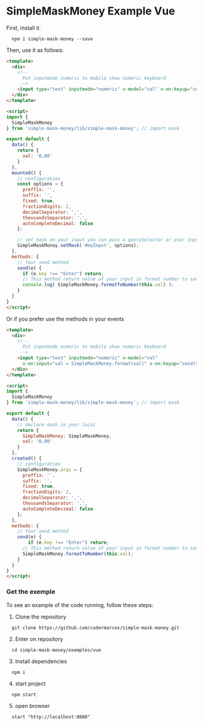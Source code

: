 # SimpleMaskMoney Example Vue
First, install it.
```shell
  npm i simple-mask-money --save
```

Then, use it as follows:
```html
<template>
  <div>
    <!-- 
      Put inputmode numeric to mobile show numeric keyboard
     -->
    <input type="text" inputmode="numeric" v-model="val" v-on:keyup="send($event)">
  </div>
</template>

<script>
import { 
  SimpleMaskMoney 
} from 'simple-mask-money/lib/simple-mask-money'; // import mask

export default {
  data() {
    return {
      val: '0,00'
    }
  },
  mounted() {
    // configuration 
    const options = {
      preffix: '',
      suffix: '',
      fixed: true,
      fractionDigits: 2,
      decimalSeparator: ',',
      thousandsSeparator: '.',
      autoCompleteDecimal: false
    };

    // set mask on your input you can pass a querySelector or your input element and options
    SimpleMaskMoney.setMask('#myInput', options);
  },
  methods: {
    // Your send method 
    send(e) {
      if (e.key !== "Enter") return;
      // This method return value of your input in format number to save in your database
      console.log( SimpleMaskMoney.formatToNumber(this.val) );
    }
  }
}
</script>
```

Or if you prefer use the methods in your events
```html
<template>
  <div>
    <!-- 
      Put inputmode numeric to mobile show numeric keyboard
     -->
    <input type="text" inputmode="numeric" v-model="val" 
      v-on:input="val = SimpleMaskMoney.format(val)" v-on:keyup="send($event)">
  </div>
</template>

<script>
import { 
  SimpleMaskMoney 
} from 'simple-mask-money/lib/simple-mask-money'; // import mask

export default {
  data() {
    // declare mask in your local
    return {
      SimpleMaskMoney: SimpleMaskMoney,
      val: '0,00'
    }
  },
  created() {
    // configuration   
    SimpleMaskMoney.args = {
      preffix: '',
      suffix: '',
      fixed: true,
      fractionDigits: 2,
      decimalSeparator: ',',
      thousandsSeparator: '.',
      autoCompleteDecimal: false
    };
  },
  methods: {
    // Your send method 
    send(e) {
        if (e.key !== "Enter") return;
      // This method return value of your input in format number to save in your database
      SimpleMaskMoney.formatToNumber(this.val);
    }
  }
}
</script>
```

### Get the exemple

To see an example of the code running, follow these steps:
1. Clone the repository
```shell
  git clone https://github.com/codermarcos/simple-mask-money.git
```
2. Enter on repository
```shell
  cd simple-mask-money/exemples/vue
```
3. Install dependencies 
```shell
  npm i 
```
4. start project 
```shell
  npm start
```
5. open browser 
```shell
  start "http://localhost:8080"
```
